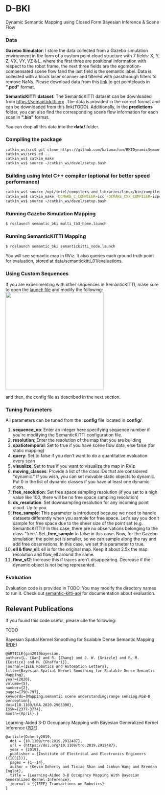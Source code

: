 # D-BKI
Dynamic Semantic Mapping using Closed Form Bayesian Inference & Scene Flow

<!-- <img src="https://raw.githubusercontent.com/ganlumomo/BKISemanticMapping/master/github/toy_example_semantic_csm.png" width="300"><img src="https://raw.githubusercontent.com/ganlumomo/BKISemanticMapping/master/github/toy_example_semantic_bki.png" width="300">
<img src="https://raw.githubusercontent.com/ganlumomo/BKISemanticMapping/master/github/toy_example_semantic_csm_variance.png" width="300"><img src="https://raw.githubusercontent.com/ganlumomo/BKISemanticMapping/master/github/toy_example_semantic_bki_variance.png" width="300"> -->


### Data

**Gazebo Simulator**: I store the data collected from a Gazebo simulation environment in the form of a custom point cloud structure with 7 fields: X, Y, Z, VX, VY, VZ & L, where the first three are positional information with respect to the robot frame, the next three fields are the egomotion-compensated scene flow fand the last field is the semantic label. Data is collected with a block laser scanner and filtered with passthrough filters to remove NaNs. Please download data from this [link](https://drive.google.com/file/d/1jg9-P6cRnjl-O4QB0-2QpK5G8e0gZpLW/view?usp=sharing) to get pointclouds in **".pcd"** format.

**SemanticKITTI dataset**: The SemanticKITTI dataset can be downloaded from https://semantickitti.org. The data is provided in the correct format and can be downloaded from this link(TODO). Additionally, in the **predictions** folder, you can also find the corresponding scene flow information for each scan in **".bin"** format.

You can drop all this data into the **data/** folder.

### Compiling the package

```bash
catkin_ws/src$ git clone https://github.com/katanachan/BKIDynamicSemanticMapping
catkin_ws/src$ cd ..
catkin_ws$ catkin_make
catkin_ws$ source ~/catkin_ws/devel/setup.bash
```

### Building using Intel C++ compiler (optional for better speed performance)
```bash
catkin_ws$ source /opt/intel/compilers_and_libraries/linux/bin/compilervars.sh intel64
catkin_ws$ catkin_make -DCMAKE_C_COMPILER=icc -DCMAKE_CXX_COMPILER=icpc
catkin_ws$ source ~/catkin_ws/devel/setup.bash
```

### Running Gazebo Simulation Mapping

```bash
$ roslaunch semantic_bki multi_tb3_home.launch
```

<!-- ## Semantic Mapping using KITTI dataset

<img src="https://raw.githubusercontent.com/ganlumomo/BKISemanticMapping/master/github/kitti_05.png" width=320><img src="https://raw.githubusercontent.com/ganlumomo/BKISemanticMapping/master/github/kitti_15.png" width=540>

### Download Data
Please download [data_kitti_15](https://drive.google.com/file/d/1dIHRrsA7rZSRJ6M9Uz_75ZxcHHY96Gmb/view?usp=sharing) and uncompress it into the data folder. -->

### Running SemanticKITTI Mapping
```bash
$ roslaunch semantic_bki semantickitti_node.launch
```
You will see semantic map in RViz. It also queries each ground truth point for evaluation, stored at data/semantickitti_01/evaluations.

### Using Custom Sequences
If you are experimenting with other sequences in SemanticKITTI, make sure to open the [launch file](https://github.com/katanachan/BKIDynamicSemanticMapping/blob/master/launch/semantickitti_node.launch) and modify the following: <img src="https://raw.githubusercontent.com/katanachan/BKIDynamicSemanticMapping/master/github/launchfile.jpg" width=320> 

and then, the config file as described in the next section.

### Tuning Parameters
All parameters can be tuned from the **.config** file located in **config/**.
<ol>
  <li><strong>sequence_no</strong>: Enter an integer here specifying sequence number if you're modifying the SemanticKITTI configuration file.</li>
  <li><strong>resolution</strong>: Enter the resolution of the map that you are building</li>
<li><strong>spatiotemporal</strong>: Set to true if you have scene flow data, else false (for static mapping)</li>
<li><strong>query</strong>: Set to false if you don't want to do a quantitative evaluation every scan</li>
<li><strong>visualize</strong>: Set to true if you want to visualize the map in RViz</li>
<li><strong>moving_classes</strong>: Provide a list of the class IDs that are considered "dynamic." If you wish, you can set movable static objects to dynamic. 
Put 0 in the list of dynamic classes if you have at least one dynamic class.</li>
<li><strong>free_resolution</strong>: Set free space sampling resolution (if you set to a high value like 100, there will be no free space sampling resolution)</li>
<li><strong>ds_resolution</strong>: Set downsampling resolution for any incoming point cloud. Up to you.</li>
<li><strong>free_sample</strong>: This parameter is introduced because we need to handle datasets differently when you sample for free space. Let's say you don't sample for free space due to the sheer size of the point set (e.g. SemanticKITTI)! In this case, there are no observations belonging to the class "free." Set ,<strong>free_sample</strong> to false in this case. Now, for the Gazebo simulation, the point set is smaller, so we can sample along the ray and add free observations. In this case, we set this parameter to true. 
<li><strong>ell & flow_ell</strong>: ell is for the original map. Keep it about 2.5x the map resolution and flow_ell around the same.
<li><strong>flow_sf2</strong>: Increase this if traces aren't disappearing. Decrease if the dynamic object is not being represented.

</ol>

### Evaluation
Evaluation code is provided in TODO. You may modify the directory names to run it. Check out [semantic-kitti-api](https://github.com/PRBonn/semantic-kitti-api) for documentation about evaluation.

## Relevant Publications

If you found this code useful, please cite the following:

TODO

Bayesian Spatial Kernel Smoothing for Scalable Dense Semantic Mapping ([PDF](https://ieeexplore.ieee.org/stamp/stamp.jsp?tp=&arnumber=8954837))
```
@ARTICLE{gan2019bayesian,
author={L. {Gan} and R. {Zhang} and J. W. {Grizzle} and R. M. {Eustice} and M. {Ghaffari}},
journal={IEEE Robotics and Automation Letters},
title={Bayesian Spatial Kernel Smoothing for Scalable Dense Semantic Mapping},
year={2020},
volume={5},
number={2},
pages={790-797},
keywords={Mapping;semantic scene understanding;range sensing;RGB-D perception},
doi={10.1109/LRA.2020.2965390},
ISSN={2377-3774},
month={April},}
```

Learning-Aided 3-D Occupancy Mapping with Bayesian Generalized Kernel Inference ([PDF](https://ieeexplore.ieee.org/stamp/stamp.jsp?tp=&arnumber=8713569))
```
@article{Doherty2019,
  doi = {10.1109/tro.2019.2912487},
  url = {https://doi.org/10.1109/tro.2019.2912487},
  year = {2019},
  publisher = {Institute of Electrical and Electronics Engineers ({IEEE})},
  pages = {1--14},
  author = {Kevin Doherty and Tixiao Shan and Jinkun Wang and Brendan Englot},
  title = {Learning-Aided 3-D Occupancy Mapping With Bayesian Generalized Kernel Inference},
  journal = {{IEEE} Transactions on Robotics}
}
```
